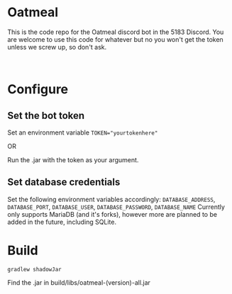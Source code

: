 # Oatmeal

This is the code repo for the Oatmeal discord bot in the 5183 Discord. You are welcome to use this code for whatever but no you won't get the token unless we screw up, so don't ask. 

<!--- TODO: Provide instructions on how to build project and requirements to run project --->

</br>

# Configure
## Set the bot token
Set an environment variable `TOKEN="yourtokenhere"`

OR

Run the .jar with the token as your argument.

## Set database credentials
Set the following environment variables accordingly: `DATABASE_ADDRESS`, `DATABASE_PORT`, `DATABASE_USER`, `DATABASE_PASSWORD`, `DATABASE_NAME`
Currently only supports MariaDB (and it's forks), however more are planned to be added in the future, including SQLite.

# Build
```
gradlew shadowJar
```
Find the .jar in build/libs/oatmeal-(version)-all.jar

